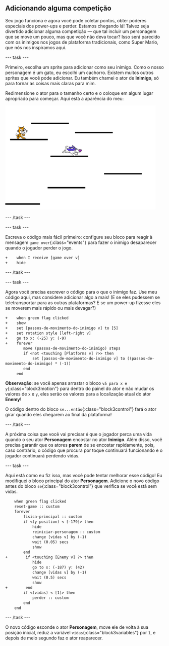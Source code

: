 ## Adicionando alguma competição

Seu jogo funciona e agora você pode coletar pontos, obter poderes especiais dos power-ups e perder. Estamos chegando lá! Talvez seja divertido adicionar alguma competição — que tal incluir um personagem que se move um pouco, mas que você não deva tocar? Isso será parecido com os inimigos nos jogos de plataforma tradicionais, como Super Mario, que nós nos inspiramos aqui.

\--- task \---

Primeiro, escolha um sprite para adicionar como seu inimigo. Como o nosso personagem é um gato, eu escolhi um cachorro. Existem muitos outros sprites que você pode adicionar. Eu também chamei o ator de **Inimigo**, só para tornar as coisas mais claras para mim.

Redimensione o ator para o tamanho certo e o coloque em algum lugar apropriado para começar. Aqui está a aparência do meu:

![O ator do inimigo cachorro](images/enemySprite.png)

\--- /task \---

\--- task \---

Escreva o código mais fácil primeiro: configure seu bloco para reagir à mensagem `game over`{:class="events"} para fazer o inimigo desaparecer quando o jogador perder o jogo.

```blocks3
+    when I receive [game over v]
+    hide
```

\--- /task \---

\--- task \---

Agora você precisa escrever o código para o que o inimigo faz. Use meu código aqui, mas considere adicionar algo a mais! (E se eles pudessem se teletransportar para as outras plataformas? E se um power-up fizesse eles se moverem mais rápido ou mais devagar?)

```blocks3
+    when green flag clicked
+    show
+    set [passos-de-movimento-do-inimigo v] to [5]
+    set rotation style [left-right v]
+    go to x: (-25) y: (-9)
+    forever
        move (passos-de-movimento-do-inimigo) steps
        if <not <touching [Platforms v] ?>> then
            set [passos-de-movimento-do-inimigo v] to ((passos-de-movimento-do-inimigo) * (-1))
        end
     end
```

**Observação**: se você apenas arrastar o bloco `vá para x e y`{:class="block3motion"} para dentro do painel do ator e não mudar os valores de `x` e `y`, eles serão os valores para a localização atual do ator **Enemy**!

O código dentro do bloco `se...então`{:class="block3control"} fará o ator girar quando eles chegarem ao final da plataforma!

\--- /task \---

A próxima coisa que você vai precisar é que o jogador perca uma vida quando o seu ator **Personagem** encostar no ator **Inimigo**. Além disso, você precisa garantir que os atores **parem** de se encostar rapidamente, pois, caso contrário, o código que procura por toque continuará funcionando e o jogador continuará perdendo vidas.

\--- task \---

Aqui está como eu fiz isso, mas você pode tentar melhorar esse código! Eu modifiquei o bloco principal do ator **Personagem**. Adicione o novo código antes do bloco `se`{:class="block3control"} que verifica se você está sem vidas.

```blocks3
    when green flag clicked
    reset-game :: custom
    forever
        fisica-principal :: custom
        if <(y position) < [-179]> then
            hide
            reiniciar-personagem :: custom
            change [vidas v] by (-1)
            wait (0.05) secs
            show
        end
+        if <touching [Enemy v] ?> then
            hide
            go to x: (-187) y: (42)
            change [vidas v] by (-1)
            wait (0.5) secs
            show
+        end
        if <(vidas) < [1]> then
            perder :: custom
        end
    end
```

\--- /task \---

O novo código esconde o ator **Personagem**, move ele de volta à sua posição inicial, reduz a variável `vidas`{:class="block3variables"} por `1`, e depois de meio segundo faz o ator reaparecer.